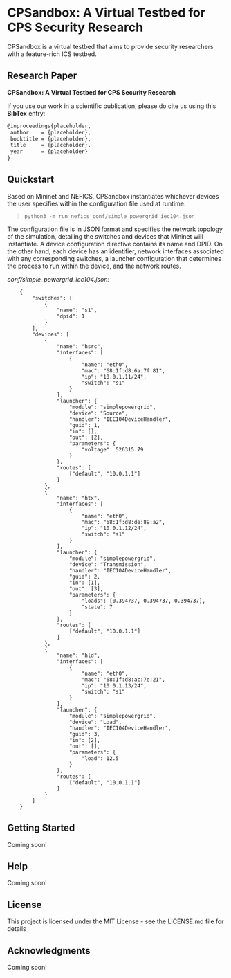 # CPSandbox: A Virtual Testbed for CPS Security Research

CPSandbox is a virtual testbed that aims to provide security researchers with a feature-rich ICS testbed.

## Research Paper

**CPSandbox: A Virtual Testbed for CPS Security Research** 

If you use our work in a scientific publication, please do cite us using this **BibTex** entry:

``` tex
@inproceedings{placeholder,
 author    = {placeholder},
 booktitle = {placeholder},
 title     = {placeholder},
 year      = {placeholder}
}
```

## Quickstart

Based on Mininet and NEFICS, CPSandbox instantiates whichever devices the user specifies within the configuration file used at runtime:

> `python3 -m run_nefics conf/simple_powergrid_iec104.json`

The configuration file is in JSON format and specifies the network topology of the simulation, detailing the switches and devices that Mininet will instantiate. A device configuration directive contains its name and DPID. On the other hand, each device has an identifier, network interfaces associated with any corresponding switches, a launcher configuration that determines the process to run within the device, and the network routes.

*conf/simple_powergrid_iec104.json:*

```
    {
        "switches": [
            {
                "name": "s1",
                "dpid": 1
            }
        ],
        "devices": [
            {
                "name": "hsrc",
                "interfaces": [
                    {
                        "name": "eth0",
                        "mac": "68:1f:d8:6a:7f:81",
                        "ip": "10.0.1.11/24",
                        "switch": "s1"
                    }
                ],
                "launcher": {
                    "module": "simplepowergrid",
                    "device": "Source",
                    "handler": "IEC104DeviceHandler",
                    "guid": 1,
                    "in": [],
                    "out": [2],
                    "parameters": {
                        "voltage": 526315.79
                    }
                },
                "routes": [
                    ["default", "10.0.1.1"]
                ]
            },
            {
                "name": "htx",
                "interfaces": [
                    {
                        "name": "eth0",
                        "mac": "68:1f:d8:de:89:a2",
                        "ip": "10.0.1.12/24",
                        "switch": "s1"
                    }
                ],
                "launcher": {
                    "module": "simplepowergrid",
                    "device": "Transmission",
                    "handler": "IEC104DeviceHandler",
                    "guid": 2,
                    "in": [1],
                    "out": [3],
                    "parameters": {
                        "loads": [0.394737, 0.394737, 0.394737],
                        "state": 7
                    }
                },
                "routes": [
                    ["default", "10.0.1.1"]
                ]
            },
            {
                "name": "hld",
                "interfaces": [
                    {
                        "name": "eth0",
                        "mac": "68:1f:d8:ac:7e:21",
                        "ip": "10.0.1.13/24",
                        "switch": "s1"
                    }
                ],
                "launcher": {
                    "module": "simplepowergrid",
                    "device": "Load",
                    "handler": "IEC104DeviceHandler",
                    "guid": 3,
                    "in": [2],
                    "out": [],
                    "parameters": {
                        "load": 12.5
                    }
                },
                "routes": [
                    ["default", "10.0.1.1"]
                ]
            }
        ]
    }
```

## Getting Started

Coming soon!

## Help

Coming soon!

## License

This project is licensed under the MIT License - see the LICENSE.md file for details

## Acknowledgments

Coming soon!
